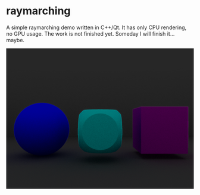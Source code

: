 # raymarching
A simple raymarching demo written in C++/Qt. It has only CPU rendering, no GPU usage.
The work is not finished yet. Someday I will finish it... maybe.

![alt tag](https://github.com/Alex20129/raymarching/blob/main/raymarching.png)
